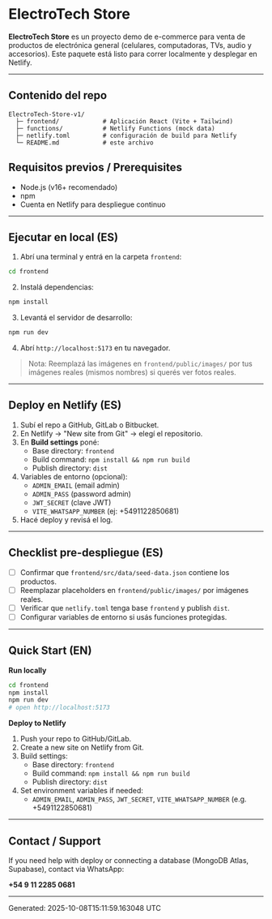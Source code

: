 # ElectroTech Store

**ElectroTech Store** es un proyecto demo de e-commerce para venta de productos de electrónica general (celulares, computadoras, TVs, audio y accesorios). Este paquete está listo para correr localmente y desplegar en Netlify.

---

## Contenido del repo
```
ElectroTech-Store-v1/
  ├─ frontend/            # Aplicación React (Vite + Tailwind)
  ├─ functions/           # Netlify Functions (mock data)
  ├─ netlify.toml         # configuración de build para Netlify
  └─ README.md            # este archivo
```

## Requisitos previos / Prerequisites
- Node.js (v16+ recomendado)
- npm
- Cuenta en Netlify para despliegue continuo

---

## Ejecutar en local (ES)
1. Abrí una terminal y entrá en la carpeta `frontend`:
```bash
cd frontend
```
2. Instalá dependencias:
```bash
npm install
```
3. Levantá el servidor de desarrollo:
```bash
npm run dev
```
4. Abrí `http://localhost:5173` en tu navegador.

> Nota: Reemplazá las imágenes en `frontend/public/images/` por tus imágenes reales (mismos nombres) si querés ver fotos reales.

---

## Deploy en Netlify (ES)
1. Subí el repo a GitHub, GitLab o Bitbucket.
2. En Netlify -> "New site from Git" -> elegí el repositorio.
3. En **Build settings** poné:
   - Base directory: `frontend`
   - Build command: `npm install && npm run build`
   - Publish directory: `dist`
4. Variables de entorno (opcional):
   - `ADMIN_EMAIL` (email admin)
   - `ADMIN_PASS` (password admin)
   - `JWT_SECRET` (clave JWT)
   - `VITE_WHATSAPP_NUMBER` (ej: +5491122850681)
5. Hacé deploy y revisá el log.

---

## Checklist pre-despliegue (ES)
- [ ] Confirmar que `frontend/src/data/seed-data.json` contiene los productos.
- [ ] Reemplazar placeholders en `frontend/public/images/` por imágenes reales.
- [ ] Verificar que `netlify.toml` tenga base `frontend` y publish `dist`.
- [ ] Configurar variables de entorno si usás funciones protegidas.

---

## Quick Start (EN)

**Run locally**
```bash
cd frontend
npm install
npm run dev
# open http://localhost:5173
```

**Deploy to Netlify**
1. Push your repo to GitHub/GitLab.
2. Create a new site on Netlify from Git.
3. Build settings:
   - Base directory: `frontend`
   - Build command: `npm install && npm run build`
   - Publish directory: `dist`
4. Set environment variables if needed:
   - `ADMIN_EMAIL`, `ADMIN_PASS`, `JWT_SECRET`, `VITE_WHATSAPP_NUMBER` (e.g. +5491122850681)

---

## Contact / Support
If you need help with deploy or connecting a database (MongoDB Atlas, Supabase), contact via WhatsApp:

**+54 9 11 2285 0681**

---

Generated: 2025-10-08T15:11:59.163048 UTC
